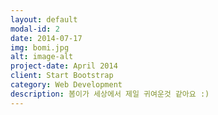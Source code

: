 ```yaml
---
layout: default
modal-id: 2
date: 2014-07-17
img: bomi.jpg
alt: image-alt
project-date: April 2014
client: Start Bootstrap
category: Web Development
description: 봄이가 세상에서 제일 귀여운것 같아요 :)
---
```

